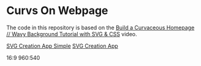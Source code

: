 # Curvs On Webpage

The code in this repository is based on the
[Build a Curvaceous Homepage // Wavy Background Tutorial with SVG & CSS](https://youtu.be/lPJVi797Uy0)
video.

[SVG Creation App Simple](https://www.shapedivider.app/)
[SVG Creation App](https://app.haikei.app/)

16:9 960:540

